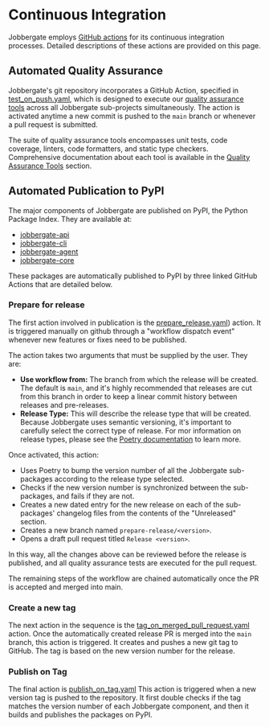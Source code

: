 # Continuous Integration

Jobbergate employs [GitHub actions](https://github.com/omnivector-solutions/jobbergate/actions) for its continuous
integration processes. Detailed descriptions of these actions are provided on this page.


## Automated Quality Assurance

Jobbergate's git repository incorporates a GitHub Action, specified in
[test_on_push.yaml](https://github.com/omnivector-solutions/jobbergate/blob/main/.github/workflows/test_on_push.yaml),
which is designed to execute our [quality assurance tools](./qa_tools.md) across all
Jobbergate sub-projects simultaneously. The action is activated anytime a new commit is
pushed to the `main` branch or whenever a pull request is submitted.

The suite of quality assurance tools encompasses unit tests, code coverage, linters,
code formatters, and static type checkers. Comprehensive documentation about each tool
is available in the [Quality Assurance Tools](./qa_tools.md) section.


## Automated Publication to PyPI

The major components of Jobbergate are published on PyPI, the Python Package Index.
They are available at:

 - [jobbergate-api](https://pypi.org/project/jobbergate-api/)
 - [jobbergate-cli](https://pypi.org/project/jobbergate-cli/)
 - [jobbergate-agent](https://pypi.org/project/jobbergate-agent/)
 - [jobbergate-core](https://pypi.org/project/jobbergate-core/)

These packages are automatically published to PyPI by three linked GitHub Actions that
are detailed below.


### Prepare for release

The first action involved in publication is the
[prepare_release.yaml](https://github.com/omnivector-solutions/jobbergate/blob/main/.github/workflows/prepare_release.yaml))
action. It is triggered manually on github through a "workflow dispatch event" whenever
new features or fixes need to be published.


The action takes two arguments that must be supplied by the user. They are:

 - **Use workflow from:**
   The branch from which the release will be created. The default is `main`, and it's
   highly recommended that releases are cut from this branch in order to keep a linear
   commit history between releases and pre-releases.
 - **Release Type:**
   This will describe the release type that will be created. Because Jobbergate uses
   semantic versioning, it's important to carefully select the correct type of release.
   For mor information on release types, please see the
   [Poetry documentation](https://python-poetry.org/docs/cli/#version) to learn more.

Once activated, this action:

 - Uses Poetry to bump the version number of all the Jobbergate sub-packages according to
   the release type selected.
 - Checks if the new version number is synchronized between the sub-packages, and fails if they are not.
 - Creates a new dated entry for the new release on each of the sub-packages' changelog
   files from the contents of the "Unreleased" section.
 - Creates a new branch named `prepare-release/<version>`.
 - Opens a draft pull request titled `Release <version>`.

In this way, all the changes above can be reviewed before the release is published,
and all quality assurance tests are executed for the pull request.

The remaining steps of the workflow are chained automatically once the PR is
accepted and merged into main.


### Create a new tag

The next action in the sequence is the
[tag_on_merged_pull_request.yaml](https://github.com/omnivector-solutions/jobbergate/blob/main/.github/workflows/tag_on_merged_pull_request.yaml)
action. Once the automatically created release PR is merged into the `main` branch, this
action is triggered. It creates and pushes a new git tag to GitHub. The tag is based on
the new version number for the release.


### Publish on Tag

The final action is
[publish_on_tag.yaml](https://github.com/omnivector-solutions/jobbergate/blob/main/.github/workflows/publish_on_tag.yaml)
This action is triggered when a new version tag is pushed to the repository.
It first double checks if the tag matches the version number of each Jobbergate
component, and then it builds and publishes the packages on PyPI.
